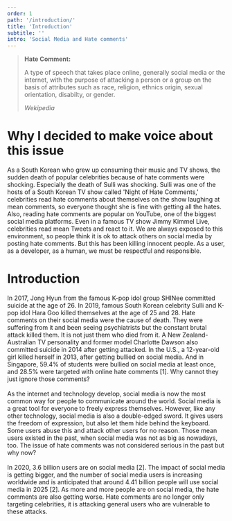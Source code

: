 ```yaml
---
order: 1
path: '/introduction/'
title: 'Introduction'
subtitle: ''
intro: 'Social Media and Hate comments'
---
```

<blockquote class="column-span">
<b>Hate Comment:</b>
  <p>A type of speech that takes place online, generally social media or the internet, with the purpose of attacking a person or a group on the basis of attributes such as race, religion, ethnics origin, sexual orientation, disabilty, or gender.
  </p>
  <cite> Wekipedia </cite>
</blockquote>

# Why I decided to make voice about this issue

As a South Korean who grew up consuming their music and TV shows, the sudden death of popular celebrities because of hate comments were shocking. Especially the death of Sulli was shocking. Sulli was one of the hosts of a South Korean TV show called 'Night of Hate Comments,' celebrities read hate comments about themselves on the show laughing at mean comments, so everyone thought she is fine with getting all the hates. Also, reading hate comments are popular on YouTube, one of the biggest social media platforms. Even in a famous TV show Jimmy Kimmel Live, celebrities read mean Tweets and react to it. We are always exposed to this environment, so people think it is ok to attack others on social media by posting hate comments. But this has been killing innocent people. As a user, as a developer, as a human, we must be respectful and responsible.

# Introduction

In 2017, Jong Hyun from the famous K-pop idol group SHINee committed suicide at the age of 26. In 2019, famous South Korean celebrity Sulli and K-pop idol Hara Goo killed themselves at the age of 25 and 28. Hate comments on their social media were the cause of death. They were suffering from it and been seeing psychiatrists but the constant brutal attack killed them. It is not just them who died from it. A New Zealand-Australian TV personality and former model Charlotte Dawson also committed suicide in 2014 after getting attacked. In the U.S., a 12-year-old girl killed herself in 2013, after getting bullied on social media. And in Singapore, 59.4% of students were bullied on social media at least once, and 28.5% were targeted with online hate comments [1]. Why cannot they just ignore those comments?
<br />
<br />As the internet and technology develop, social media is now the most common way for people to communicate around the world. Social media is a great tool for everyone to freely express themselves. However, like any other technology, social media is also a double-edged sword. It gives users the freedom of expression, but also let them hide behind the keyboard. Some users abuse this and attack other users for no reason. Those mean users existed in the past, when social media was not as big as nowadays, too. The issue of hate comments was not considered serious in the past but why now?
<br />
<br />
In 2020, 3.6 billion users are on social media [2]. The impact of social media is getting bigger, and the number of social media users is increasing worldwide and is anticipated that around 4.41 billion people will use social media in 2025 [2]. As more and more people are on social media, the hate comments are also getting worse. Hate comments are no longer only targeting celebrities, it is attacking general users who are vulnerable to these attacks. 